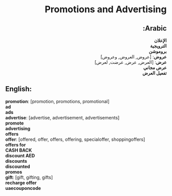 <div dir="rtl">

# **Promotions and Advertising**

## **Arabic**:

**الإعلان**  
**الترويجية**  
**بروموشن**  
**عروض**: [عروض, العروض, وعروض]  
**عرض**: [العرض, عرض, عرضت, لعرض]  
**عرض مجاني**  
**تفعيل العرض**

</div>

## **English**:

**promotion**: [promotion, promotions, promotional]  
**ad**  
**ads**  
**advertise**: [advertise, advertisement, advertisements]  
**promote**  
**advertising**  
**offers**  
**offer**: [offered, offer, offers, offering, specialoffer, shoppingoffers]  
**offers for**  
**CASH BACK**  
**discount AED**  
**discounts**  
**discounted**  
**promos**  
**gift**: [gift, gifting, gifts]  
**recharge offer**  
**uaecouponcode**